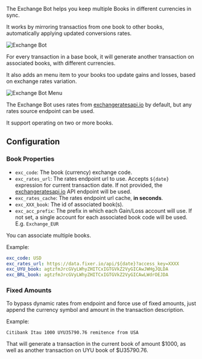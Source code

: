The Exchange Bot helps you keep multiple Books in different currencies in sync.

It works by mirroring transactios from one book to other books, automatically applying updated conversions rates.

![Exchange Bot](https://docs.google.com/drawings/d/e/2PACX-1vTAW6vvlAPHup58L5mwdiQnUVoSxHbf890GJiHYVkLmzhAc0kaGsb8B721vc1pRFVXp2OWx8rBiACMR/pub?w=949&h=436)



For every transaction in a base book, it will generate another transaction on associated books, with different currencies.

It also adds an menu item to your books too update gains and losses, based on exchange rates variation.

![Exchange Bot Menu](https://docs.google.com/drawings/d/e/2PACX-1vSA-k4mJouFSGPUc8wH2J6o67qKs7jxYkk4VygH-6WA5uwdPAw5k5Jq42MhIvznj0EszPrAlIU_pHXm/pub?w=1200&h=400)

The Exchange Bot uses rates from [exchangeratesapi.io](https://exchangeratesapi.io/) by default, but any rates source endpoint can be used.

It support operating on two or more books.

## Configuration

### Book Properties

- ```exc_code```: The book (currency) exchange code.
- ```exc_rates_url```: The rates endpoint url to use. Accepts ```${date}``` expression for current transaction date. If not provided, the [exchangeratesapi.io](https://exchangeratesapi.io/) API endpoint will be used. 
- ```exc_rates_cache```: The rates endpoint url cache, **in seconds**. 
- ```exc_XXX_book```: The id of associated book(s).
- ```exc_acc_prefix```: The prefix in which each Gain/Loss account will use. If not set, a single account for each associated book code will be used. E.g. ```Exchange_EUR```

You can associate multiple books.

Example:
```yaml
exc_code: USD
exc_rates_url: https://data.fixer.io/api/${date}?access_key=XXXX
exc_UYU_book: agtzfmJrcGVyLWhyZHITCxIGTGVkZ2VyGICAwJWHgJQLDA
exc_BRL_book: agtzfmJrcGVyLWhyZHITCxIGTGVkZ2VyGICAwLWdrOEJDA
```


### Fixed Amounts

To bypass dynamic rates from endpoint and force use of fixed amounts, just append the currency symbol and amount in the transaction description.

Example:

```
Citibank Itau 1000 UYU35790.76 remitence from USA
```

That will generate a transaction in the current book of amount $1000, as well as another transaction on UYU book of $U35790.76.


